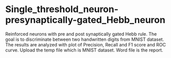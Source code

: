 # Single_threshold_neuron-presynaptically-gated_Hebb_neuron
Reinforced neurons with pre and post synaptically gated Hebb rule. The goal is to discriminate between two handwritten digits from MNIST dataset. The results are analyzed with plot of Precision, Recall and F1 score and ROC curve.
Upload the temp file which is MNIST dataset.
Word file is the report.
